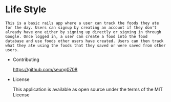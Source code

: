 # Life Style

    This is a basic rails app where a user can track the foods they ate for the day. Users can signup by creating an account if they don't already have one either by signing up directly or signing in through Google. Once logged in, a user can create a food into the food database and use foods other users have created. Users can then track what they ate using the foods that they saved or were saved from other users. 

* Contributing
    
    https://github.com/seung0708

* License

    This application is available as open source under the terms of the MIT License

